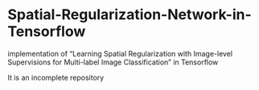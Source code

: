 # Spatial-Regularization-Network-in-Tensorflow
implementation of “Learning Spatial Regularization with Image-level Supervisions for Multi-label Image Classification” in Tensorflow

It is an incomplete repository
